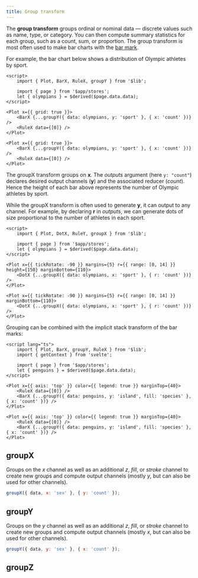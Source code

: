 ```yaml
---
title: Group transform
---
```


The **group transform** groups ordinal or nominal data — discrete values such as name, type, or category. You can then compute summary statistics for each group, such as a count, sum, or proportion. The group transform is most often used to make bar charts with the [bar mark](/marks/bar).

For example, the bar chart below shows a distribution of Olympic athletes by sport.

```svelte live
<script>
    import { Plot, BarX, RuleX, groupY } from '$lib';

    import { page } from '$app/stores';
    let { olympians } = $derived($page.data.data);
</script>

<Plot x={{ grid: true }}>
    <BarX {...groupY({ data: olympians, y: 'sport' }, { x: 'count' })} />
    <RuleX data={[0]} />
</Plot>
```

```svelte
<Plot x={{ grid: true }}>
    <BarX {...groupY({ data: olympians, y: 'sport' }, { x: 'count' })} />
    <RuleX data={[0]} />
</Plot>
```

The groupX transform groups on **x**. The _outputs_ argument (here `y: "count"`) declares desired output channels (**y**) and the associated reducer (_count_). Hence the height of each bar above represents the number of Olympic athletes by sport.

While the groupX transform is often used to generate **y**, it can output to any channel. For example, by declaring **r** in _outputs_, we can generate dots of size proportional to the number of athletes in each sport.

```svelte live
<script>
    import { Plot, DotX, RuleY, groupX } from '$lib';

    import { page } from '$app/stores';
    let { olympians } = $derived($page.data.data);
</script>

<Plot x={{ tickRotate: -90 }} margins={5} r={{ range: [0, 14] }} height={150} marginBottom={110}>
    <DotX {...groupX({ data: olympians, x: 'sport' }, { r: 'count' })} />
</Plot>
```

```svelte
<Plot x={{ tickRotate: -90 }} margins={5} r={{ range: [0, 14] }} marginBottom={110}>
    <DotX {...groupX({ data: olympians, x: 'sport' }, { r: 'count' })} />
</Plot>
```

Grouping can be combined with the implicit stack transform of the bar marks:

```svelte live
<script lang="ts">
    import { Plot, BarX, groupY, RuleX } from '$lib';
    import { getContext } from 'svelte';

    import { page } from '$app/stores';
    let { penguins } = $derived($page.data.data);
</script>

<Plot x={{ axis: 'top' }} color={{ legend: true }} marginTop={40}>
    <RuleX data={[0]} />
    <BarX {...groupY({ data: penguins, y: 'island', fill: 'species' }, { x: 'count' })} />
</Plot>
```

```svelte
<Plot x={{ axis: 'top' }} color={{ legend: true }} marginTop={40}>
    <RuleX data={[0]} />
    <BarX {...groupY({ data: penguins, y: 'island', fill: 'species' }, { x: 'count' })} />
</Plot>
```

## groupX

Groups on the _x_ channel as well as an additional _z_, _fill_, or _stroke_ channel to create new groups and compute output channels (mostly _y_, but can also be used for other channels).

```js
groupX({ data, x: 'sex' }, { y: 'count' });
```

## groupY

Groups on the _y_ channel as well as an additional _z_, _fill_, or _stroke_ channel to create new groups and compute output channels (mostly _x_, but can also be used for other channels).

```js
groupY({ data, y: 'sex' }, { x: 'count' });
```

## groupZ
